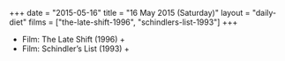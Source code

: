 +++
date = "2015-05-16"
title = "16 May 2015 (Saturday)"
layout = "daily-diet"
films = ["the-late-shift-1996", "schindlers-list-1993"]
+++


* Film: The Late Shift (1996) +
* Film: Schindler’s List (1993) +
